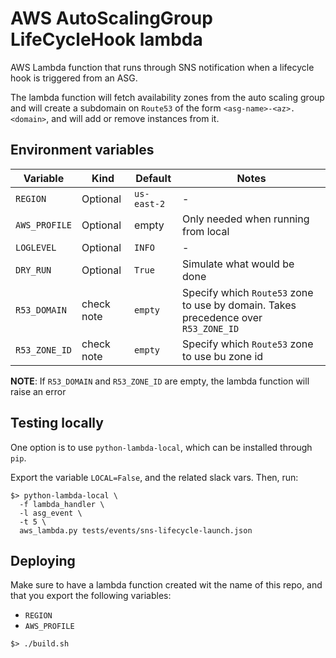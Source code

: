 # AWS AutoScalingGroup LifeCycleHook lambda

AWS Lambda function that runs through SNS notification when a lifecycle hook
is triggered from an ASG.

The lambda function will fetch availability zones from the auto scaling group
and will create a subdomain on `Route53` of the form `<asg-name>-<az>.<domain>`,
and will add or remove instances from it.

## Environment variables

| Variable      | Kind       | Default     | Notes |
|---------------|------------|-------------|-------|
| `REGION`  | Optional   | `us-east-2` | - |
| `AWS_PROFILE` | Optional   | empty       | Only needed when running from local |
| `LOGLEVEL`    | Optional   | `INFO`      | - |
| `DRY_RUN`     | Optional   | `True`      | Simulate what would be done |
| `R53_DOMAIN`  | check note | `empty`     | Specify which `Route53` zone to use by domain. Takes precedence over `R53_ZONE_ID` |
| `R53_ZONE_ID` | check note | `empty`     | Specify which `Route53` zone to use bu zone id |

**NOTE**: If `R53_DOMAIN` and `R53_ZONE_ID` are empty, the lambda function will raise an error

## Testing locally

One option is to use `python-lambda-local`, which can be installed through `pip`.

Export the variable `LOCAL=False`, and the related slack vars. Then, run:

```
$> python-lambda-local \
  -f lambda_handler \
  -l asg_event \
  -t 5 \
  aws_lambda.py tests/events/sns-lifecycle-launch.json
```

## Deploying

Make sure to have a lambda function created wit the name of this repo, and that
you export the following variables:

  * `REGION`
  * `AWS_PROFILE`

```
$> ./build.sh

```

